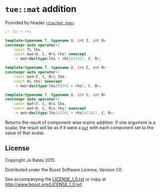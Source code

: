 `tue::mat` addition
===================
Provided by header [`<tue/mat.hpp>`](../../headers/mat.md)

```c++
// lhs + rhs

template<typename T, typename U, int C, int R>
constexpr auto operator+(
    const T& lhs,
	const mat<U, C, R>& rhs) noexcept
    -> mat<decltype(lhs + rhs[0][0]), C, R>;

template<typename T, typename U, int C, int R>
constexpr auto operator+(
    const mat<T, C, R>& lhs,
	const U& rhs) noexcept
    -> mat<decltype(lhs[0][0] + rhs), C, R>;

template<typename T, typename U, int C, int R>
constexpr auto operator+(
    const mat<T, C, R>& lhs,
	const mat<U, C, R>& rhs) noexcept
    -> mat<decltype(lhs[0][0] + rhs[0][0]), C, R>;
```

Returns the result of component-wise matrix addition. If one argument is a
scalar, the result will be as if it were a [`mat`](../../headers/mat.md)
with each component set to the value of that scalar.

License
-------
Copyright Jo Bates 2015.

Distributed under the Boost Software License, Version 1.0.

See accompanying file [LICENSE_1_0.txt](../../../LICENSE_1_0.txt) or copy at
http://www.boost.org/LICENSE_1_0.txt.
